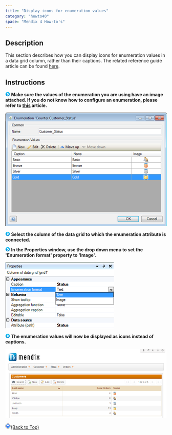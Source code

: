 ```yaml
---
title: "Display icons for enumeration values"
category: "howto40"
space: "Mendix 4 How-to's"
---
```

## Description

This section describes how you can display icons for enumeration values in a data grid column, rather than their captions. The related reference guide article can be found [here](https://world.mendix.com/pages/releaseview.action?pageId=9699841).

## Instructions

![](attachments/819203/917932.png) **Make sure the values of the enumeration you are using have an image attached. If you do not know how to configure an enumeration, please refer to [this](https://world.mendix.com/display/howto25/Create+a+multi-language+enumeration) article.**

![](attachments/2621552/2752603.png)

![](attachments/819203/917932.png) **Select the column of the data grid to which the enumeration attribute is connected.**

![](attachments/819203/917932.png) **In the Properties window, use the drop down menu to set the 'Enumeration format' property to 'Image'.**

![](attachments/2621552/2752602.png)

![](attachments/819203/917932.png) **The enumeration values will now be displayed as icons instead of captions.**

![](attachments/2621552/2752608.png)

[![](attachments/819203/917564.png)](Display+icons+for+enumeration+values)[(Back to Top)](Display+icons+for+enumeration+values)